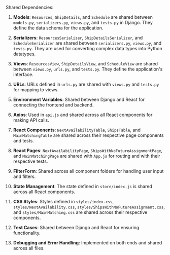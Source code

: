 Shared Dependencies:

1. **Models**: `Resources`, `ShipDetails`, and `Schedule` are shared between `models.py`, `serializers.py`, `views.py`, and `tests.py` in Django. They define the data schema for the application.

2. **Serializers**: `ResourcesSerializer`, `ShipDetailsSerializer`, and `ScheduleSerializer` are shared between `serializers.py`, `views.py`, and `tests.py`. They are used for converting complex data types into Python datatypes.

3. **Views**: `ResourcesView`, `ShipDetailsView`, and `ScheduleView` are shared between `views.py`, `urls.py`, and `tests.py`. They define the application's interface.

4. **URLs**: URLs defined in `urls.py` are shared with `views.py` and `tests.py` for mapping to views.

5. **Environment Variables**: Shared between Django and React for connecting the frontend and backend.

6. **Axios**: Used in `api.js` and shared across all React components for making API calls.

7. **React Components**: `NextAvailabilityTable`, `ShipsTable`, and `MainMatchingTable` are shared across their respective page components and tests.

8. **React Pages**: `NextAvailabilityPage`, `ShipsWithNoFutureAssignmentPage`, and `MainMatchingPage` are shared with `App.js` for routing and with their respective tests.

9. **FilterForm**: Shared across all component folders for handling user input and filters.

10. **State Management**: The state defined in `store/index.js` is shared across all React components.

11. **CSS Styles**: Styles defined in `styles/index.css`, `styles/NextAvailability.css`, `styles/ShipsWithNoFutureAssignment.css`, and `styles/MainMatching.css` are shared across their respective components.

12. **Test Cases**: Shared between Django and React for ensuring functionality.

13. **Debugging and Error Handling**: Implemented on both ends and shared across all files.